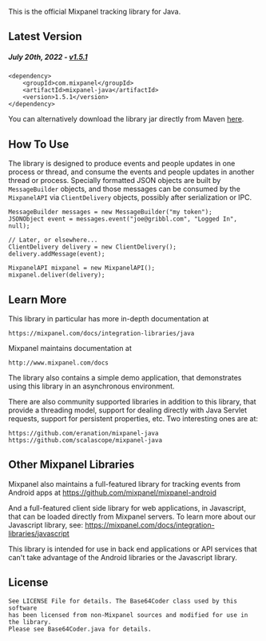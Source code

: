 This is the official Mixpanel tracking library for Java. 

Latest Version 
--------------
##### _July 20th, 2022_ - [v1.5.1](https://github.com/mixpanel/mixpanel-java/releases/tag/mixpanel-java-1.5.1)
```
<dependency>
    <groupId>com.mixpanel</groupId>
    <artifactId>mixpanel-java</artifactId>
    <version>1.5.1</version>
</dependency>
```

You can alternatively download the library jar directly from Maven [here](http://search.maven.org/#search%7Cgav%7C1%7Cg%3A%22com.mixpanel%22%20AND%20a%3A%22mixpanel-java%22).

How To Use
----------
The library is designed to produce events and people updates in one process or thread, and
consume the events and people updates in another thread or process. Specially formatted JSON objects
are built by `MessageBuilder` objects, and those messages can be consumed by the
`MixpanelAPI` via `ClientDelivery` objects, possibly after serialization or IPC.

    MessageBuilder messages = new MessageBuilder("my token");
    JSONObject event = messages.event("joe@gribbl.com", "Logged In", null);

    // Later, or elsewhere...
    ClientDelivery delivery = new ClientDelivery();
    delivery.addMessage(event);

    MixpanelAPI mixpanel = new MixpanelAPI();
    mixpanel.deliver(delivery);

Learn More
----------
This library in particular has more in-depth documentation at

    https://mixpanel.com/docs/integration-libraries/java
    
Mixpanel maintains documentation at

    http://www.mixpanel.com/docs


The library also contains a simple demo application, that demonstrates
using this library in an asynchronous environment.

There are also community supported libraries in addition to this library,
that provide a threading model, support for dealing directly with Java Servlet requests,
support for persistent properties, etc. Two interesting ones are at:

    https://github.com/eranation/mixpanel-java
    https://github.com/scalascope/mixpanel-java
    
Other Mixpanel Libraries
------------------------
Mixpanel also maintains a full-featured library for tracking events from Android apps at https://github.com/mixpanel/mixpanel-android

And a full-featured client side library for web applications, in Javascript, that can be loaded
directly from Mixpanel servers. To learn more about our Javascript library, see: https://mixpanel.com/docs/integration-libraries/javascript

This library is intended for use in back end applications or API services that can't take
advantage of the Android libraries or the Javascript library.

License
-------

```
See LICENSE File for details. The Base64Coder class used by this software
has been licensed from non-Mixpanel sources and modified for use in the library.
Please see Base64Coder.java for details.
```
